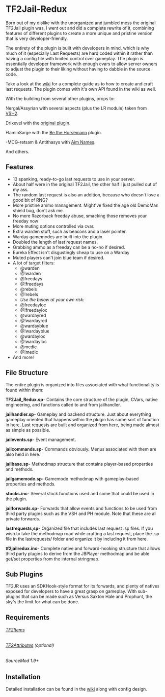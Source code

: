 # TF2Jail-Redux #
Born out of my dislike with the unorganized and jumbled mess the original TF2Jail plugin was, I went out and did a complete rewrite of it, combining features of different plugins to create a more unique and pristine version that is very developer-friendly.

The entirety of the plugin is built with developers in mind, which is why much of it (especially Last Requests) are hard coded within it rather than having a config file with limited control over gameplay. The plugin is essentially developer framework with enough cvars to allow server owners to adjust the plugin to their liking without having to dabble in the source code.

Take a look at the [wiki](https://github.com/Scags/TF2-Jailbreak-Redux/wiki) for a complete guide as to how to create and craft last requests. The plugin comes with it's own API found in the wiki as well.

With the building from several other plugins, props to:

  Nergal/Assyrian with several aspects (plus the LR module) taken from [VSH2](https://forums.alliedmods.net/showthread.php?t=286701).
  
  Drixevel with the [original plugin](https://forums.alliedmods.net/showthread.php?p=2015905).
  
  FlaminSarge with the [Be the Horsemann](https://forums.alliedmods.net/showthread.php?t=166819) plugin.
  
  -MCG-retsam & Antithasys with [Aim Names](https://forums.alliedmods.net/showthread.php?t=114586).
  
  And others.
 
## Features ##
- 13 spanking, ready-to-go last requests to use in your server.
- About half were in the original TF2Jail, the other half I just pulled out of my ass.
- The random last request is also an addition, because who doesn't love a good bit of RNG?
- More pristine ammo management. Might've fixed the age old DemoMan shield bug, don't ask me.
- No more Razorback freeday abuse, smacking those removes your freeday now
- More muting options controlled via cvar.
- Extra warden stuff, such as beacons and a laser pointer.
- Warday gamemodes are built into the plugin.
- Doubled the length of last request names.
- Grabbing ammo as a freeday can be a no-no if desired.
- Eureka Effect isn't disgustingly cheap to use on a Warday
- Muted players can't join blue team if desired.
- A lot of target filters:
    - @warden
    - @!warden
    - @freedays
    - @!freedays
    - @rebels
    - @!rebels
    - *Use the below at your own risk:*
    - @freedayloc
    - @!freedayloc
    - @wardayred
    - @!wardayred
    - @wardayblue
    - @!wardayblue
    - @wardayloc
    - @!wardayloc
    - @medic
    - @!medic
 - And more!

## File Structure ##
The entire plugin is organized into files associated with what functionality is found within them:

  **TF2Jail_Redux.sp**- Contains the core structure of the plugin, CVars, native engineering, and functions called to and from jailhandler.
  
  **jailhandler.sp**- Gameplay and backend structure. Just about everything gameplay oriented that happens within the plugin has some sort of function in here. Last requests are built and organized from here, being made almost as simple as possible.
  
  **jailevents.sp**- Event management.
  
  **jailcommands.sp**- Commands obviously. Menus associated with them are also held in here.
  
  **jailbase.sp**- Methodmap structure that contains player-based properties and methods.
  
  **jailgamemode.sp**- Gamemode methodmap with gameplay-based properties and methods.
  
  **stocks.inc**- Several stock functions used and some that could be used in the plugin.
  
  **jailforwards.sp**- Forwards that allow events and functions to be used from third party plugins such as the VSH and PH module. Note that these are all private forwards.
  
  **lastrequests,sp**- Organized file that includes last request .sp files. If you wish to take the methodmap road while crafting a last request, place the .sp file in the lastrequests/ folder and organize it by including it from here.
  
  **tf2jailredux.inc**- Complete native and forward-hooking structure that allows third party plugins to derive from the JBPlayer methodmap and be able get/set properties from the internal stringmap.
  
## Sub Plugins ##
TF2JR uses an SDKHook-style format for its forwards, and plenty of natives exposed for developers to have a great grasp on gameplay. With sub-plugins that can be made such as Versus Saxton Hale and Prophunt, the sky's the limit for what can be done. 

## Requirements ##

###### [TF2Items](https://forums.alliedmods.net/showthread.php?p=1050170) ######

###### [TF2Attributes](https://forums.alliedmods.net/showthread.php?t=210221) (optional) ######

###### SourceMod 1.9+ ######

## Installation ##
Detailed installation can be found in the [wiki](https://github.com/Scags/TF2-Jailbreak-Redux/wiki/Installation-Guide) along with config design.
